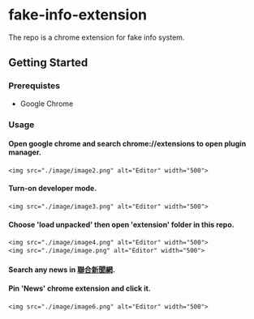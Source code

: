 # fake-info-extension
The repo is a chrome extension for fake info system.
## Getting Started
### Prerequistes
* Google Chrome
### Usage
#### Open google chrome and search chrome://extensions to open plugin manager.
    <img src="./image/image2.png" alt="Editor" width="500">
#### Turn-on developer mode.
    <img src="./image/image3.png" alt="Editor" width="500">
#### Choose 'load unpacked' then open 'extension' folder in this repo.
    <img src="./image/image4.png" alt="Editor" width="500">
    <img src="./image/image.png" alt="Editor" width="500">
#### Search any news in [聯合新聞網](https://udn.com/news/index).
#### Pin 'News' chrome extension and click it.
    <img src="./image/image6.png" alt="Editor" width="500">
